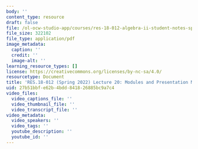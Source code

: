 ```yaml
---
body: ''
content_type: resource
draft: false
file: /ol-ocw-studio-app/courses/res-18-012-algebra-ii-student-notes-spring-2022/mit18_702s22_lec20.pdf
file_size: 322102
file_type: application/pdf
image_metadata:
  caption: ''
  credit: ''
  image-alt: ''
learning_resource_types: []
license: https://creativecommons.org/licenses/by-nc-sa/4.0/
resourcetype: Document
title: 'RES.18-012 (Spring 2022) Lecture 20: Modules and Presentation Matrices'
uid: 27b51bbf-e62b-4bdd-8418-26885bc9a7c4
video_files:
  video_captions_file: ''
  video_thumbnail_file: ''
  video_transcript_file: ''
video_metadata:
  video_speakers: ''
  video_tags: ''
  youtube_description: ''
  youtube_id: ''
---
```

